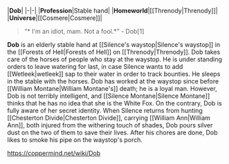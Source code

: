 |**Dob**|
|-|-|
|**Profession**|Stable hand|
|**Homeworld**|[[Threnody\|Threnody]]|
|**Universe**|[[Cosmere\|Cosmere]]|

>“* I'm an idiot, mam. Not a fool.*”
\- Dob[1]


**Dob** is an elderly stable hand at [[Silence's waystop\|Silence's waystop]] in the [[Forests of Hell\|Forests of Hell]] on [[Threnody\|Threnody]].
Dob takes care of the horses of people who stay at the waystop. He is under standing orders to leave watering for last, in case Silence wants to add [[Wetleek\|wetleek]] sap to their water in order to track bounties. He sleeps in the stable with the horses.
Dob has worked at the waystop since before [[William Montane\|William Montane's]] death; he is a loyal man. However, Dob is not terribly intelligent, and [[Silence Montane\|Silence Montane]] thinks that he has no idea that she is the White Fox. On the contrary, Dob is fully aware of her secret identity. When Silence returns from hunting [[Chesterton Divide\|Chesterton Divide]], carrying [[William Ann\|William Ann]], both injured from the withering touch of shades, Dob pours silver dust on the two of them to save their lives.
After his chores are done, Dob likes to smoke his pipe on the waystop's porch.



https://coppermind.net/wiki/Dob